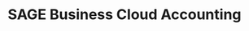 ---
title: "SAGE Business Cloud Accounting"
seoTitle: "SAGE Business Cloud Accounting"
seoDescription: "Omnico had a common challenge: how to integrate SYSPRO into multiple sales channels. Our solution? A Magento B2B and B2C e-commerce website integrated with Stock2Shop. We worked closely with Omnico to create the perfect solution to suit their needs. Read more!"
lead: "Omnico is a major importer of lifestyle, cycle and electronic brands, including GoPro, Canondale, Giro, Stages, Ryder and Red-e."
summary: "Formerly Sage Pastel Partner: This tried and tested accounting software includes direct bank feeds and many useful cloud features to help you boost productivity."
image: "/images/sage.png"
imageAlt: "SAGE Business Cloud Accounting"
imageTitle: "SAGE Business Cloud Accounting"
imageWidth: "85"
category: "b2b"
aliases: "/sage/sage1/"
weight: 5
---